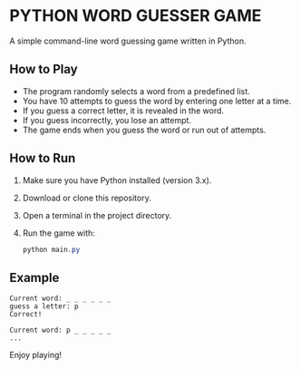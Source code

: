 # PYTHON WORD GUESSER GAME

A simple command-line word guessing game written in Python.

## How to Play

- The program randomly selects a word from a predefined list.
- You have 10 attempts to guess the word by entering one letter at a time.
- If you guess a correct letter, it is revealed in the word.
- If you guess incorrectly, you lose an attempt.
- The game ends when you guess the word or run out of attempts.

## How to Run

1. Make sure you have Python installed (version 3.x).
2. Download or clone this repository.
3. Open a terminal in the project directory.
4. Run the game with:

   ```powershell
   python main.py
   ```

## Example

```
Current word: _ _ _ _ _ _
guess a letter: p
Correct!

Current word: p _ _ _ _ _
...
```

Enjoy playing!
